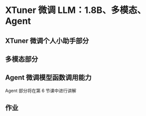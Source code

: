 # XTuner 微调 LLM：1.8B、多模态、Agent
 


## XTuner 微调个人小助手部分



## 多模态部分


## Agent 微调模型函数调用能力

Agent 部分将在第 6 节课中进行讲解

## 作业

